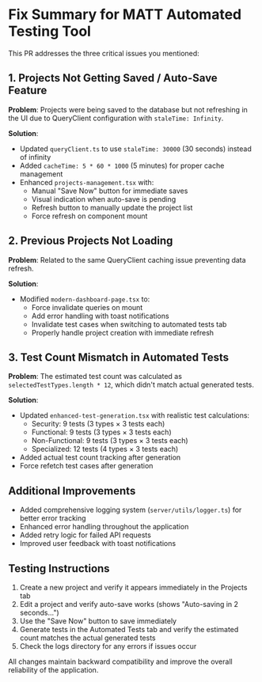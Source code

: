 # Fix Summary for MATT Automated Testing Tool

This PR addresses the three critical issues you mentioned:

## 1. Projects Not Getting Saved / Auto-Save Feature
**Problem**: Projects were being saved to the database but not refreshing in the UI due to QueryClient configuration with `staleTime: Infinity`.

**Solution**:
- Updated `queryClient.ts` to use `staleTime: 30000` (30 seconds) instead of infinity
- Added `cacheTime: 5 * 60 * 1000` (5 minutes) for proper cache management
- Enhanced `projects-management.tsx` with:
  - Manual "Save Now" button for immediate saves
  - Visual indication when auto-save is pending
  - Refresh button to manually update the project list
  - Force refresh on component mount

## 2. Previous Projects Not Loading
**Problem**: Related to the same QueryClient caching issue preventing data refresh.

**Solution**:
- Modified `modern-dashboard-page.tsx` to:
  - Force invalidate queries on mount
  - Add error handling with toast notifications
  - Invalidate test cases when switching to automated tests tab
  - Properly handle project creation with immediate refresh

## 3. Test Count Mismatch in Automated Tests
**Problem**: The estimated test count was calculated as `selectedTestTypes.length * 12`, which didn't match actual generated tests.

**Solution**:
- Updated `enhanced-test-generation.tsx` with realistic test calculations:
  - Security: 9 tests (3 types × 3 tests each)
  - Functional: 9 tests (3 types × 3 tests each)
  - Non-Functional: 9 tests (3 types × 3 tests each)
  - Specialized: 12 tests (4 types × 3 tests each)
- Added actual test count tracking after generation
- Force refetch test cases after generation

## Additional Improvements
- Added comprehensive logging system (`server/utils/logger.ts`) for better error tracking
- Enhanced error handling throughout the application
- Added retry logic for failed API requests
- Improved user feedback with toast notifications

## Testing Instructions
1. Create a new project and verify it appears immediately in the Projects tab
2. Edit a project and verify auto-save works (shows "Auto-saving in 2 seconds...")
3. Use the "Save Now" button to save immediately
4. Generate tests in the Automated Tests tab and verify the estimated count matches the actual generated tests
5. Check the logs directory for any errors if issues occur

All changes maintain backward compatibility and improve the overall reliability of the application.